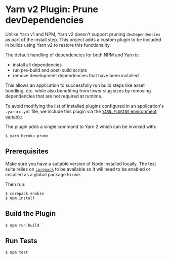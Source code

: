 # Yarn v2 Plugin: Prune devDependencies

Unlike Yarn v1 and NPM, Yarn v2 doesn't support pruning `devDependencies` as part of the
install step. This project adds a custom plugin to be included in builds using Yarn v2 to 
restore this functionality.
              
The default handling of dependencies for both NPM and Yarn is:
* install all dependencies
* run pre-build and post-build scripts
* remove development dependencies that have been installed

This allows an application to successfully run build steps like asset bundling, etc. while 
also benefiting from lower slug sizes by removing dependencies that are not required at runtime.
                                     
To avoid modifying the list of installed plugins configured in an application's `.yarnrc.yml` file, 
we include this plugin via the [`YARN_PLUGINS` environment variable](https://yarnpkg.com/advanced/plugin-tutorial#dynamically-loading-plugins-using-the-yarn_plugins-environment-variable).

The plugin adds a single command to Yarn 2 which can be invoked with:

```shell
$ yarn heroku prune
```
       
## Prerequisites
                                                                         
Make sure you have a suitable version of Node installed locally. The test suite relies on 
[`corepack`](https://github.com/nodejs/corepack) to be available so it will need to be enabled or installed as a global package to use.  

Then run: 

```shell
$ corepack enable
$ npm install
```
              
## Build the Plugin

```shell
$ npm run build
```

## Run Tests

```shell
$ npm test
```
